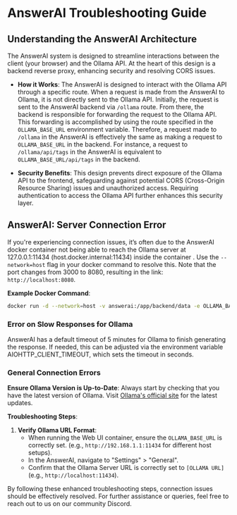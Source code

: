 # AnswerAI Troubleshooting Guide

## Understanding the AnswerAI Architecture

The AnswerAI system is designed to streamline interactions between the client (your browser) and the Ollama API. At the heart of this design is a backend reverse proxy, enhancing security and resolving CORS issues.

- **How it Works**: The AnswerAI is designed to interact with the Ollama API through a specific route. When a request is made from the AnswerAI to Ollama, it is not directly sent to the Ollama API. Initially, the request is sent to the AnswerAI backend via `/ollama` route. From there, the backend is responsible for forwarding the request to the Ollama API. This forwarding is accomplished by using the route specified in the `OLLAMA_BASE_URL` environment variable. Therefore, a request made to `/ollama` in the AnswerAI is effectively the same as making a request to `OLLAMA_BASE_URL` in the backend. For instance, a request to `/ollama/api/tags` in the AnswerAI is equivalent to `OLLAMA_BASE_URL/api/tags` in the backend.

- **Security Benefits**: This design prevents direct exposure of the Ollama API to the frontend, safeguarding against potential CORS (Cross-Origin Resource Sharing) issues and unauthorized access. Requiring authentication to access the Ollama API further enhances this security layer.

## AnswerAI: Server Connection Error

If you're experiencing connection issues, it’s often due to the AnswerAI docker container not being able to reach the Ollama server at 127.0.0.1:11434 (host.docker.internal:11434) inside the container . Use the `--network=host` flag in your docker command to resolve this. Note that the port changes from 3000 to 8080, resulting in the link: `http://localhost:8080`.

**Example Docker Command**:

```bash
docker run -d --network=host -v answerai:/app/backend/data -e OLLAMA_BASE_URL=http://127.0.0.1:11434 --name answerai --restart always ghcr.io/answerai/answerai:main
```

### Error on Slow Responses for Ollama

AnswerAI has a default timeout of 5 minutes for Ollama to finish generating the response. If needed, this can be adjusted via the environment variable AIOHTTP_CLIENT_TIMEOUT, which sets the timeout in seconds.

### General Connection Errors

**Ensure Ollama Version is Up-to-Date**: Always start by checking that you have the latest version of Ollama. Visit [Ollama's official site](https://ollama.com/) for the latest updates.

**Troubleshooting Steps**:

1. **Verify Ollama URL Format**:
   - When running the Web UI container, ensure the `OLLAMA_BASE_URL` is correctly set. (e.g., `http://192.168.1.1:11434` for different host setups).
   - In the AnswerAI, navigate to "Settings" > "General".
   - Confirm that the Ollama Server URL is correctly set to `[OLLAMA URL]` (e.g., `http://localhost:11434`).

By following these enhanced troubleshooting steps, connection issues should be effectively resolved. For further assistance or queries, feel free to reach out to us on our community Discord.

